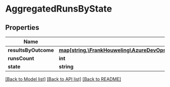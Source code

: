 # AggregatedRunsByState

## Properties
Name | Type | Description | Notes
------------ | ------------- | ------------- | -------------
**resultsByOutcome** | [**map[string,\FrankHouweling\AzureDevOpsClient\TestResults\Model\AggregatedResultsByOutcome]**](AggregatedResultsByOutcome.md) |  | [optional] 
**runsCount** | **int** |  | [optional] 
**state** | **string** |  | [optional] 

[[Back to Model list]](../README.md#documentation-for-models) [[Back to API list]](../README.md#documentation-for-api-endpoints) [[Back to README]](../README.md)


